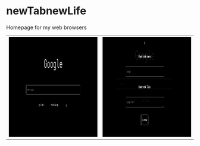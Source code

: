 # newTabnewLife

Homepage for my web browsers
<p align="center">
<table>
  <tr> 
    <td>
    <img src="./assets/img/pagePreview.png" width=440px height=270px />
    </td>
    <td>
  <img src="./assets/img/pagePreview2.png"  width=440px  height=270px />
    </td>
  </tr>
  </p>
